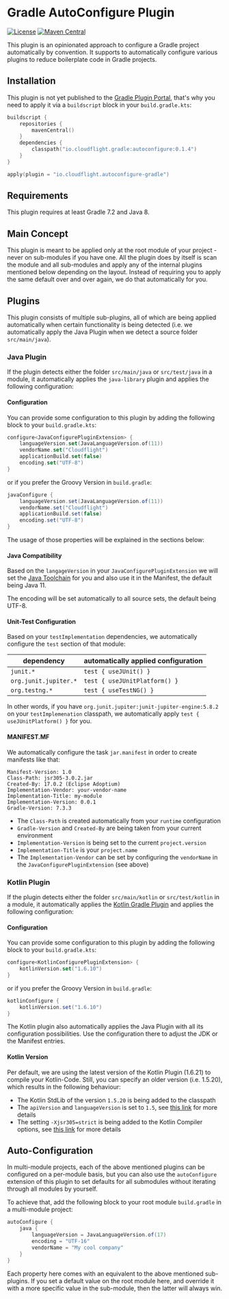 # Gradle AutoConfigure Plugin

[![License](https://img.shields.io/badge/License-Apache_2.0-green.svg)](https://opensource.org/licenses/Apache-2.0)
[![Maven Central](https://img.shields.io/maven-central/v/io.cloudflight.gradle/autoconfigure.svg?label=Maven%20Central)](https://search.maven.org/artifact/io.cloudflight.gradle/autoconfigure)

This plugin is an opinionated approach to configure a Gradle project automatically by convention. 
It supports to automatically configure various plugins to reduce boilerplate code in Gradle projects.

## Installation

This plugin is not yet published to the [Gradle Plugin Portal](https://plugins.gradle.org/), that's 
why you need to apply it via a `buildscript` block in your `build.gradle.kts`:

````kotlin
buildscript {
    repositories {
        mavenCentral()
    }
    dependencies {
        classpath("io.cloudflight.gradle:autoconfigure:0.1.4")
    }
}

apply(plugin = "io.cloudflight.autoconfigure-gradle")
````

## Requirements

This plugin requires at least Gradle 7.2 and Java 8.

## Main Concept

This plugin is meant to be applied only at the root module of your project - never on sub-modules if you have one.
All the plugin does by itself is scan the module and all sub-modules and apply
any of the internal plugins mentioned below depending on the layout. Instead of requiring you
to apply the same default over and over again, we do that automatically for you.


## Plugins

This plugin consists of multiple sub-plugins, all of which are being applied automatically when 
certain functionality is being detected (i.e. we automatically apply the Java Plugin when we detect 
a source folder `src/main/java`). 

### Java Plugin

If the plugin detects either the folder `src/main/java` or `src/test/java` in a module, it automatically
applies the `java-library` plugin and applies the following configuration:

#### Configuration

You can provide some configuration to this plugin by adding the following block to 
your `build.gradle.kts`:

````kotlin
configure<JavaConfigurePluginExtension> {
    languageVersion.set(JavaLanguageVersion.of(11))
    vendorName.set("Cloudflight")
    applicationBuild.set(false)
    encoding.set("UTF-8")
}
````

or if you prefer the Groovy Version in `build.gradle`:
````groovy
javaConfigure {
    languageVersion.set(JavaLanguageVersion.of(11))
    vendorName.set("Cloudflight")
    applicationBuild.set(false)
    encoding.set("UTF-8")
}
````


The usage of those properties will be explained in the sections below:

#### Java Compatibility

Based on the `langageVersion` in your `JavaConfigurePluginExtension` we will set the [Java Toolchain](https://docs.gradle.org/current/userguide/toolchains.html)
for you and also use it in the Manifest, the default being Java 11. 

The encoding will be set automatically to all source sets, the default being UTF-8.

#### Unit-Test Configuration

Based on your `testImplementation` dependencies, we automatically configure
the `test` section of that module:

| dependency            | automatically applied configuration |
|-----------------------|-------------------------------------|
| `junit.*`             | `test { useJUnit() }`               |
| `org.junit.jupiter.*` | `test { useJUnitPlatform() }`       |
| `org.testng.*`        | `test { useTestNG() }`              |

In other words, if you have `org.junit.jupiter:junit-jupiter-engine:5.8.2` on your `testImplemenation`
classpath, we automatically apply `test { useJUnitPlatform() }` for you.


#### MANIFEST.MF

We automatically configure the task `jar.manifest` in order to create manifests like that:

````
Manifest-Version: 1.0
Class-Path: jsr305-3.0.2.jar
Created-By: 17.0.2 (Eclipse Adoptium)
Implementation-Vendor: your-vendor-name
Implementation-Title: my-module
Implementation-Version: 0.0.1
Gradle-Version: 7.3.3
````

* The `Class-Path` is created automatically from your `runtime` configuration
* `Gradle-Version` and `Created-By` are being taken from your current environment
* `Implementation-Version` is being set to the current `project.version`
* `Implementation-Title` is your `project.name`
* The `Implementation-Vendor` can be set by configuring the `vendorName` in the `JavaConfigurePluginExtension` (see above)

### Kotlin Plugin

If the plugin detects either the folder `src/main/kotlin` or `src/test/kotlin` in a module, it automatically
applies the [Kotlin Gradle Plugin](https://kotlinlang.org/docs/gradle.html) and applies the following configuration:

#### Configuration

You can provide some configuration to this plugin by adding the following block to
your `build.gradle.kts`:

````kotlin
configure<KotlinConfigurePluginExtension> {
    kotlinVersion.set("1.6.10")
}
````

or if you prefer the Groovy Version in `build.gradle`:
````groovy
kotlinConfigure {
    kotlinVersion.set("1.6.10")
}
````

The Kotlin plugin also automatically applies the Java Plugin with all its configuration possibilities. Use the configuration
there to adjust the JDK or the Manifest entries.

#### Kotlin Version

Per default, we are using the latest version of the Kotlin Plugin (1.6.21) to compile your Kotlin-Code. Still,
you can specify an older version (i.e. 1.5.20), which results in the following behaviour:

* The Kotlin StdLib of the version `1.5.20` is being added to the classpath
* The `apiVersion` and `languageVersion` is set to `1.5`, see [this link](https://kotlinlang.org/docs/gradle.html#attributes-common-to-jvm-and-js) for more details
* The setting `-Xjsr305=strict` is being added to the Kotlin Compiler options, see [this link](https://kotlinlang.org/docs/java-interop.html#jsr-305-support) for more details


## Auto-Configuration

In multi-module projects, each of the above mentioned plugins can be configured on a per-module basis,
but you can also use the `autoConfigure` extension of this plugin to set defaults for all submodules without
iterating through all modules by yourself.

To achieve that, add the following block to your root module `build.gradle` in a multi-module project:

````groovy
autoConfigure {
    java {
        languageVersion = JavaLanguageVersion.of(17)
        encoding = "UTF-16"
        vendorName = "My cool company"
    }
}
````

Each property here comes with an equivalent to the above mentioned sub-plugins. If you set a default value
on the root module here, and override it with a more specific value in the sub-module, then the latter will
always win.
